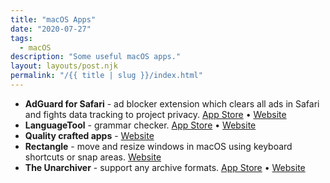 ```yaml
---
title: "macOS Apps"
date: "2020-07-27"
tags:
  - macOS
description: "Some useful macOS apps."
layout: layouts/post.njk
permalink: "/{{ title | slug }}/index.html"
---
```


- **AdGuard for Safari** - ad blocker extension which clears all ads in Safari and fights data tracking to project privacy. [App Store](https://apps.apple.com/ua/app/adguard-for-safari/id1440147259) • [Website](https://adguard.com/en/welcome.html)
- **LanguageTool** - grammar checker. [App Store](https://apps.apple.com/ua/app/languagetool-grammar-checker/id1534275760) • [Website](https://languagetool.org/)
- **Quality crafted apps** - [Website](https://theunarchiver.com/)
- **Rectangle** - move and resize windows in macOS using keyboard shortcuts or snap areas. [Website](https://rectangleapp.com)
- **The Unarchiver** - support any archive formats. [App Store](https://apps.apple.com/ua/app/the-unarchiver/id425424353) • [Website](https://theunarchiver.com/)
